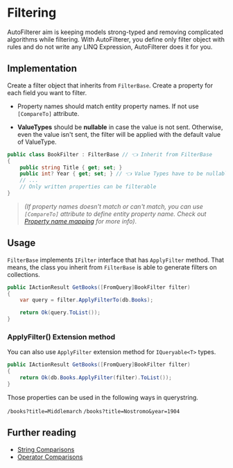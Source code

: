 # Filtering
AutoFilterer aim is keeping models strong-typed and removing complicated algorithms while filtering. With AutoFilterer, you define only filter object with rules and  do not write any LINQ Expression, AutoFilterer does it for you.

## Implementation
Create a filter object that inherits from `FilterBase`. Create a property for each field you want to filter.


- Property names should match entity property names. If not use `[CompareTo]` attribute.

- **ValueTypes** should be **nullable** in case the value is not sent. Otherwise, even the value isn't sent, the filter will be applied with the default value of ValueType.


```csharp
public class BookFilter : FilterBase // 👈 Inherit from FilterBase
{
    public string Title { get; set; }
    public int? Year { get; set; } // 👈 Value Types have to be nullable
    // ...
    // Only written properties can be filterable
}
```

> _(If property names doesn't match or can't match, you can use `[CompareTo]` attribute to define entity property name. Check out [Property name mapping](examples/Property-Name-Mapping.md) for more info)_.

## Usage

`FilterBase` implements `IFilter` interface that has `ApplyFilter` method. That means, the class you inherit from `FilterBase` is able to generate filters on collections.


```csharp
public IActionResult GetBooks([FromQuery]BookFilter filter)
{
    var query = filter.ApplyFilterTo(db.Books);

    return Ok(query.ToList());
}
```

### ApplyFilter() Extension method

You can also use `ApplyFilter` extension method for `IQueryable<T>` types.


```csharp
public IActionResult GetBooks([FromQuery]BookFilter filter)
{
    return Ok(db.Books.ApplyFilter(filter).ToList());
}
```
Those properties can be used in the following ways in querystring.

`/books?title=Middlemarch`
`/books?title=Nostromo&year=1904`

## Further reading

- [String Comparisons](comparisons/String-Comparisons.md)
- [Operator Comparisons](comparisons/Operator-Comparisons.md)